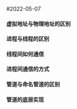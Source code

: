 #2022-05-07

#### 虚拟地址与物理地址的区别
#### 进程与线程的区别
#### 线程间如何通信
#### 进程间通信的方式
#### 管道与命名管道的区别
#### 管道的底层实现